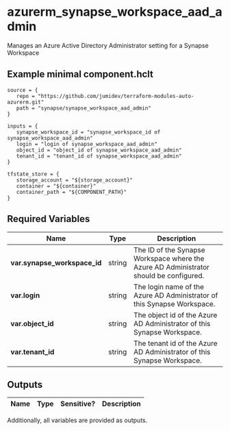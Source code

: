 # azurerm_synapse_workspace_aad_admin

Manages an Azure Active Directory Administrator setting for a Synapse Workspace

## Example minimal component.hclt

```hcl
source = {
   repo = "https://github.com/jumidev/terraform-modules-auto-azurerm.git" 
   path = "synapse/synapse_workspace_aad_admin" 
}

inputs = {
   synapse_workspace_id = "synapse_workspace_id of synapse_workspace_aad_admin" 
   login = "login of synapse_workspace_aad_admin" 
   object_id = "object_id of synapse_workspace_aad_admin" 
   tenant_id = "tenant_id of synapse_workspace_aad_admin" 
}

tfstate_store = {
   storage_account = "${storage_account}" 
   container = "${container}" 
   container_path = "${COMPONENT_PATH}" 
}

```

## Required Variables

| Name | Type |  Description |
| ---- | --------- |  ----------- |
| **var.synapse_workspace_id** | string |  The ID of the Synapse Workspace where the Azure AD Administrator should be configured. | 
| **var.login** | string |  The login name of the Azure AD Administrator of this Synapse Workspace. | 
| **var.object_id** | string |  The object id of the Azure AD Administrator of this Synapse Workspace. | 
| **var.tenant_id** | string |  The tenant id of the Azure AD Administrator of this Synapse Workspace. | 



## Outputs

| Name | Type | Sensitive? | Description |
| ---- | ---- | --------- | --------- |

Additionally, all variables are provided as outputs.
